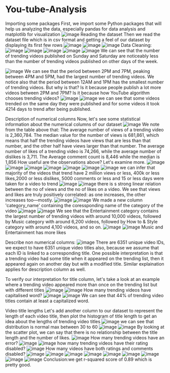 # You-tube-Analysis
Importing some packages
First, we import some Python packages that will help us analyzing the data, especially pandas for data analysis and matplotlib for visualization
![image](https://user-images.githubusercontent.com/77747784/122914350-2f6ad980-d378-11eb-9ac6-e95e7613da3b.png)
Reading the dataset
Then we read the dataset file which is in csv format and getting a feel of our dataset by displaying its first few rows
![image](https://user-images.githubusercontent.com/77747784/122914466-4c071180-d378-11eb-9518-4379d98816a1.png)
![image](https://user-images.githubusercontent.com/77747784/122914507-575a3d00-d378-11eb-8e5e-21cde4f3baa4.png)
![image](https://user-images.githubusercontent.com/77747784/122914611-6fca5780-d378-11eb-83df-ff0c80a08aac.png)
Data Cleaning:
![image](https://user-images.githubusercontent.com/77747784/122915187-1e6e9800-d379-11eb-99d8-186ea2fb4337.png)
![image](https://user-images.githubusercontent.com/77747784/122915242-2c241d80-d379-11eb-92c7-4d99aa4d77b9.png)
![image](https://user-images.githubusercontent.com/77747784/122915285-37774900-d379-11eb-90f4-ebf65c88feb0.png)
![image](https://user-images.githubusercontent.com/77747784/122915321-452cce80-d379-11eb-9a13-01efd3037a59.png)
![image](https://user-images.githubusercontent.com/77747784/122915373-51b12700-d379-11eb-89c2-5c888b953e63.png)
We can see that the number of trending videos published on Sunday and Saturday are noticeably less than the number of trending videos published on other days of the week.


![image](https://user-images.githubusercontent.com/77747784/122915424-5d9ce900-d379-11eb-9cbe-9dae59541454.png)
We can see that the period between 2PM and 7PM, peaking between 4PM and 5PM, had the largest number of trending videos. We notice also that the period between 12AM and 1PM has the smallest number of trending videos. But why is that? Is it because people publish a lot more videos between 2PM and 7PM? Is it because how YouTube algorithm chooses trending videos?
![image](https://user-images.githubusercontent.com/77747784/122915471-68f01480-d379-11eb-8869-a5baec0a2957.png)
![image](https://user-images.githubusercontent.com/77747784/122915531-75746d00-d379-11eb-9791-90e778e68330.png)
we can see that some videos trended on the same day they were published and for some videos it took 4214 days to trend after being published.

Description of numerical columns
Now, let's see some statistical information about the numerical columns of our dataset
![image](https://user-images.githubusercontent.com/77747784/122915568-7f966b80-d379-11eb-8b57-0b43f2036ee8.png)
We note from the table above that:
The average number of views of a trending video is 2,360,784.
The median value for the number of views is 681,861, which means that half the trending videos have views that are less than that number, and the other half have views larger than that number.
The average number of likes of a trending video is 74,266, while the average number of dislikes is 3,711. The Average comment count is 8,446 while the median is 1,856
How useful are the observations above? Let's examine more.
![image](https://user-images.githubusercontent.com/77747784/122915615-8b822d80-d379-11eb-9291-e11b04254b02.png)
![image](https://user-images.githubusercontent.com/77747784/122915655-99d04980-d379-11eb-98a8-23de1388208b.png)
![image](https://user-images.githubusercontent.com/77747784/122915691-a8b6fc00-d379-11eb-9263-d71e8882f74c.png)
![image](https://user-images.githubusercontent.com/77747784/122916520-9c7f6e80-d37a-11eb-8c3a-187e7cd9a552.png)
![image](https://user-images.githubusercontent.com/77747784/122916581-ad2fe480-d37a-11eb-8cb5-f83985de35a4.png)
![image](https://user-images.githubusercontent.com/77747784/122916643-bc169700-d37a-11eb-86b0-e00421e7e283.png)
![image](https://user-images.githubusercontent.com/77747784/122916678-c6389580-d37a-11eb-8744-dd7c6711ee36.png)
we can infer that majority of the videos that trend have 2 million views or less, 400k or less likes,2000 or less dislikes, 5000 comments or less and 15 or less days were taken for a video to trend
![image](https://user-images.githubusercontent.com/77747784/122916704-d0f32a80-d37a-11eb-81ad-a9be29c0a6d1.png)
![image](https://user-images.githubusercontent.com/77747784/122916745-dd778300-d37a-11eb-9d60-5ab217cb4555.png)
there is s strong linear relation between the no of views and the no of likes on a video. We see that views and likes are truly positively correlated: as one increases, the other increases too—mostly.
![image](https://user-images.githubusercontent.com/77747784/122916818-eec08f80-d37a-11eb-9981-481a1ae90d85.png)
![image](https://user-images.githubusercontent.com/77747784/122916919-0dbf2180-d37b-11eb-9763-0e6fc816ee8b.png)
We made a new column 'category_name' containing the coressponding name of the category of the video
![image](https://user-images.githubusercontent.com/77747784/122916983-23344b80-d37b-11eb-9322-93f7c66b1025.png)
![image](https://user-images.githubusercontent.com/77747784/122917009-2deee080-d37b-11eb-9dd9-8291bed5f86d.png)
We see that the Entertainment category contains the largest number of trending videos with around 10,000 videos, followed by Music category with around 6,200 videos, followed by How to & Style category with around 4,100 videos, and so on.
![image](https://user-images.githubusercontent.com/77747784/122917103-452dce00-d37b-11eb-80bc-8eb0c561d68e.png)
![image](https://user-images.githubusercontent.com/77747784/122917181-5c6cbb80-d37b-11eb-9061-362c7c478e39.png)
Music and Entertainment has more likes

Describe non numerical columns:
![image](https://user-images.githubusercontent.com/77747784/122917262-773f3000-d37b-11eb-9144-0b341ceab16c.png)
There are 6351 unique video IDs, we expect to have 6351 unique video titles also, because we assume that each ID is linked to a corresponding title. One possible interpretation is that a trending video had some title when it appeared on the trending list, then it appeared again on another day but with a modified title. Similar explaination applies for description column as well.

To verify our interpretation for title column, let's take a look at an example where a trending video appeared more than once on the trending list but with different titles
![image](https://user-images.githubusercontent.com/77747784/122917341-8d4cf080-d37b-11eb-973b-3b8f22662062.png)
![image](https://user-images.githubusercontent.com/77747784/122917431-a35ab100-d37b-11eb-8d3e-a0826665aa1c.png)
How many trending videos have capitalised word?
![image](https://user-images.githubusercontent.com/77747784/122917530-c4230680-d37b-11eb-874d-faa3894ebbcd.png)
![image](https://user-images.githubusercontent.com/77747784/122917617-d7ce6d00-d37b-11eb-84fc-83043fc2568d.png)
We can see that 44% of trending video titles contain at least a capitalized word.

Video title lengths
Let's add another column to our dataset to represent the length of each video title, then plot the histogram of title length to get an idea about the lengths of trending video titles
![image](https://user-images.githubusercontent.com/77747784/122917685-e87ee300-d37b-11eb-905d-ceb600d2bc36.png)
we can see that distribution is normal max between 30 to 60
![image](https://user-images.githubusercontent.com/77747784/122917772-02202a80-d37c-11eb-9281-de9c57e534d8.png)
![image](https://user-images.githubusercontent.com/77747784/122917824-1106dd00-d37c-11eb-8b4e-bbf7c1b2d4ba.png)
By looking at the scatter plot, we can say that there is no relationship between the title length and the number of likes.
![image](https://user-images.githubusercontent.com/77747784/122917929-30056f00-d37c-11eb-8a2f-f8722143c2b6.png)
How many trending videos have an error?
![image](https://user-images.githubusercontent.com/77747784/122918008-44e20280-d37c-11eb-8cac-9162c0b91350.png)
![image](https://user-images.githubusercontent.com/77747784/122918059-56c3a580-d37c-11eb-9b85-7f99ac2c604c.png)
how many trending videos have their rating disabled?
![image](https://user-images.githubusercontent.com/77747784/122918131-6e029300-d37c-11eb-89b8-020c1011e345.png)
How many videos have both ratings and comments disabled?
![image](https://user-images.githubusercontent.com/77747784/122918219-870b4400-d37c-11eb-9db7-259e9cbe4ed6.png)
![image](https://user-images.githubusercontent.com/77747784/122918307-99857d80-d37c-11eb-83c8-0a55ca4d628a.png)
![image](https://user-images.githubusercontent.com/77747784/122918352-a86c3000-d37c-11eb-9bde-2b92622669e2.png)
![image](https://user-images.githubusercontent.com/77747784/122918394-b621b580-d37c-11eb-8d65-b5773aa7eb8a.png)
![image](https://user-images.githubusercontent.com/77747784/122918442-c2a60e00-d37c-11eb-9be7-53e38c0cd604.png)
![image](https://user-images.githubusercontent.com/77747784/122918490-cfc2fd00-d37c-11eb-8079-ab0343abfcbe.png)
![image](https://user-images.githubusercontent.com/77747784/122918542-dcdfec00-d37c-11eb-9bfe-939801865d0e.png)
![image](https://user-images.githubusercontent.com/77747784/122918593-ebc69e80-d37c-11eb-9ae9-db7b90b61cd0.png)
![image](https://user-images.githubusercontent.com/77747784/122918666-fb45e780-d37c-11eb-9522-82a2dda533d9.png)
Conclusion:we get r-squared score of 0.89 which is pretty good.






















